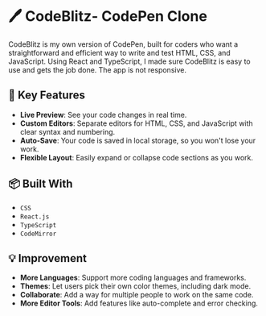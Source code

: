 # 🖊️ CodeBlitz- CodePen Clone

CodeBlitz is my own version of CodePen, built for coders who want a straightforward and efficient way to write and test HTML, CSS, and JavaScript. Using React and TypeScript, I made sure CodeBlitz is easy to use and gets the job done. The app is not responsive. 

## 🚀 Key Features

- **Live Preview**: See your code changes in real time.
- **Custom Editors**: Separate editors for HTML, CSS, and JavaScript with clear syntax and numbering.
- **Auto-Save**: Your code is saved in local storage, so you won't lose your work.
- **Flexible Layout**: Easily expand or collapse code sections as you work.

## 📦 Built With

- `CSS`
- `React.js`
- `TypeScript`
- `CodeMirror`

## 💡 Improvement

- **More Languages**: Support more coding languages and frameworks.
- **Themes**: Let users pick their own color themes, including dark mode.
- **Collaborate**: Add a way for multiple people to work on the same code.
- **More Editor Tools**: Add features like auto-complete and error checking.




